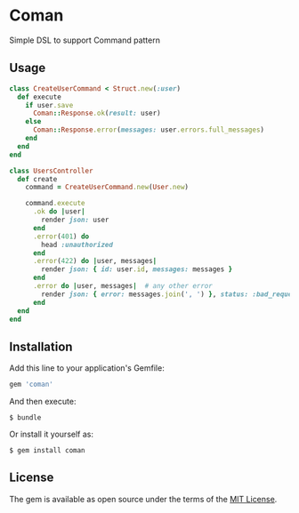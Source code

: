 # Coman

Simple DSL to support Command pattern

## Usage

```ruby
class CreateUserCommand < Struct.new(:user)
  def execute
    if user.save
      Coman::Response.ok(result: user)
    else
      Coman::Response.error(messages: user.errors.full_messages)
    end
  end
end

class UsersController
  def create
    command = CreateUserCommand.new(User.new)

    command.execute
      .ok do |user|
        render json: user
      end
      .error(401) do
        head :unauthorized
      end
      .error(422) do |user, messages|
        render json: { id: user.id, messages: messages }
      end
      .error do |user, messages|  # any other error
        render json: { error: messages.join(', ') }, status: :bad_request
      end
  end
end

```

## Installation

Add this line to your application's Gemfile:

```ruby
gem 'coman'
```

And then execute:

    $ bundle

Or install it yourself as:

    $ gem install coman


## License

The gem is available as open source under the terms of the [MIT License](http://opensource.org/licenses/MIT).

